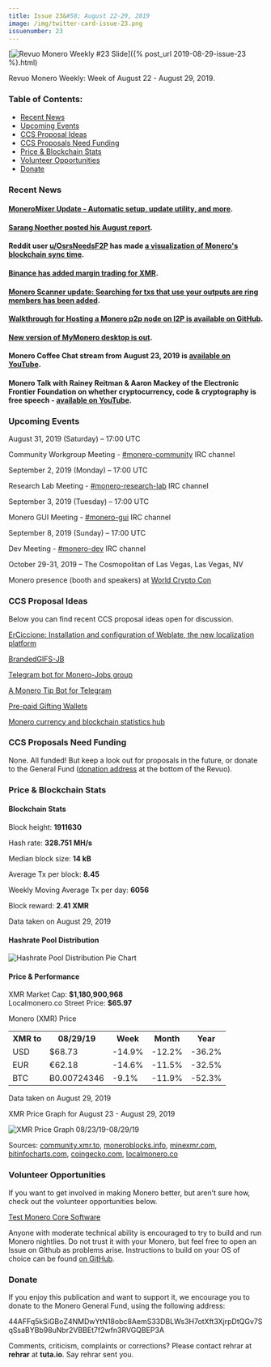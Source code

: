 ```yaml
---
title: Issue 23&#58; August 22-29, 2019
image: /img/twitter-card-issue-23.png
issuenumber: 23
---
```

[<img src="/img/img-issue23.png" alt="Revuo Monero Weekly #23 Slide" class="img-lead">]({% post_url 2019-08-29-issue-23 %}.html)

<p class="text-lead">Revuo Monero Weekly: Week of August 22 - August 29, 2019.</p>
<!--more-->

<h3>Table of Contents:</h3>
<ul class="contents">
    <li><a href="#news">Recent News</a></li>
    <li><a href="#events">Upcoming Events</a></li>
    <li><a href="#ideas">CCS Proposal Ideas</a></li>
    <li><a href="#proposals">CCS Proposals Need Funding</a></li>
    <li><a href="#stats">Price & Blockchain Stats</a></li>
    <li><a href="#volunteer">Volunteer Opportunities</a></li>
    <li><a href="#donate">Donate</a></li>
</ul>

<h3 id="news">Recent News</h3>

<div class="newsbyte">
    <h4><a href="https://www.reddit.com/r/Monero/comments/cu36aa/moneromixer_update_1_automatic_setup_is_now/" target="_blank">MoneroMixer Update - Automatic setup, update utility, and more</a>.
    </h4>
</div>

<div class="newsbyte">
    <h4><a href="https://www.reddit.com/r/Monero/comments/cx3gxp/august_monthly_report_from_sarang_noether/" target="_blank">Sarang Noether posted his August report</a>.
    </h4>
</div>

<div class="newsbyte">
    <h4>Reddit user <a href="https://www.reddit.com/user/OsrsNeedsF2P/" target="_blank">u/OsrsNeedsF2P</a> has made <a href="https://www.reddit.com/r/Monero/comments/cwx1tu/monero_blockchain_sync_time_visualized_by/" target="_blank">a visualization of Monero's blockchain sync time</a>.
    </h4>
</div>

<div class="newsbyte">
    <h4><a href="https://www.binance.com/en/support/articles/360033074671" target="_blank">Binance has added margin trading for XMR</a>.</h4>
</div>

<div class="newsbyte">
    <h4><a href="https://www.reddit.com/r/Monero/comments/cvgg5b/generic_monero_scanner_dev_update_searching_for/" target="_blank">Monero Scanner update: Searching for txs that use your outputs are ring members has been added</a>.</h4>
</div>

<div class="newsbyte">
    <h4><a href="https://gist.github.com/xmrdsc/2f2f0ce7a2d099f22e55ba9e4fe1bfba" target="_blank">Walkthrough for Hosting a Monero p2p node on I2P is available on GitHub</a>.</h4>
</div>

<div class="newsbyte">
    <h4><a href="https://github.com/mymonero/mymonero-app-js/releases/tag/v1.1.12" target="_blank">New version of MyMonero desktop is out</a>.</h4>
</div>

<div class="newsbyte">
    <h4>Monero Coffee Chat stream from August 23, 2019 is <a href="https://youtu.be/gkbUeDR9oDE" target="_blank">available on YouTube</a>.</h4>
</div>

<div class="newsbyte">
    <h4>Monero Talk with Rainey Reitman & Aaron Mackey of the Electronic Frontier Foundation on whether cryptocurrency, code & cryptography is free speech - <a href="https://youtu.be/nZtolhJ4FA8" target="_blank">available on YouTube</a>.</h4>
</div>

<h3 id="events">Upcoming Events</h3>

<div class="event">
    <p class="date" markdown="1">August 31, 2019 (Saturday) – 17:00 UTC</p>
    <p markdown="1">Community Workgroup Meeting - <a href="irc://chat.freenode.net/#monero-community" target="_blank">#monero-community</a> IRC channel</p>
</div>

<div class="event">
    <p class="date" markdown="1">September 2, 2019 (Monday) – 17:00 UTC</p>
    <p markdown="1">Research Lab Meeting - <a href="irc://chat.freenode.net/#monero-research-lab" target="_blank">#monero-research-lab</a> IRC channel</p>
</div>

<div class="event">
    <p class="date" markdown="1">September 3, 2019 (Tuesday) – 17:00 UTC</p>
    <p markdown="1">Monero GUI Meeting - <a href="irc://chat.freenode.net/#monero-gui" target="_blank">#monero-gui</a> IRC channel</p>
</div>

<div class="event">
    <p class="date" markdown="1">September 8, 2019 (Sunday) – 17:00 UTC</p>
    <p markdown="1">Dev Meeting - <a href="irc://chat.freenode.net/#monero-dev" target="_blank">#monero-dev</a> IRC channel</p>
</div>

<div class="event">
    <p class="date" markdown="1">October 29-31, 2019 – The Cosmopolitan of Las Vegas, Las Vegas, NV</p>
    <p markdown="1">Monero presence (booth and speakers) at <a href="https://worldcryptocon.com/" target="_blank">World Crypto Con</a></p>
</div>

<h3 id="ideas">CCS Proposal Ideas</h3>

<p>Below you can find recent CCS proposal ideas open for discussion.</p>

<div class="proposal">
<p><a href="https://repo.getmonero.org/monero-project/ccs-proposals/merge_requests/94" target="_blank">ErCiccione: Installation and configuration of Weblate, the new localization platform</a></p>
</div>

<div class="proposal">
<p><a href="https://repo.getmonero.org/monero-project/ccs-proposals/merge_requests/88" target="_blank">BrandedGIFS-JB</a></p>
</div>

<div class="proposal">
<p><a href="https://repo.getmonero.org/monero-project/ccs-proposals/merge_requests/91" target="_blank">Telegram bot for Monero-Jobs group</a></p>
</div>

<div class="proposal">
<p><a href="https://repo.getmonero.org/monero-project/ccs-proposals/merge_requests/86" target="_blank">A Monero Tip Bot for Telegram</a></p>
</div>

<div class="proposal">
<p><a href="https://repo.getmonero.org/monero-project/ccs-proposals/merge_requests/78" target="_blank">Pre-paid Gifting Wallets</a></p>
</div>

<div class="proposal">
<p><a href="https://repo.getmonero.org/monero-project/ccs-proposals/merge_requests/58" target="_blank">Monero currency and blockchain statistics hub</a></p>
</div>

<h3 id="proposals">CCS Proposals Need Funding</h3>

<p>None. All funded! But keep a look out for proposals in the future, or donate to the General Fund (<a href="#donate">donation address</a> at the bottom of the Revuo).</p>

<h3 id="stats">Price & Blockchain Stats</h3>

<h4 class="stat">Blockchain Stats</h4>

<div class="bcstats">
    <p>Block height: <b>1911630</b></p>
    <p>Hash rate: <b>328.751 MH/s</b></p>
    <p>Median block size: <b>14 kB</b></p>
    <p>Average Tx per block: <b>8.45</b></p>
    <p>Weekly Moving Average Tx per day: <b>6056</b></p>
    <p>Block reward: <b>2.41 XMR</b></p>
</div>
<p class="note">Data taken on August 29, 2019</p>

<h4 class="stat">Hashrate Pool Distribution</h4>
<p><img src="/img/hashrate-pool-distribution-0829.png" alt="Hashrate Pool Distribution Pie Chart"/></p>

<h4 class="stat">Price & Performance</h4>

<div class="price-intro">XMR Market Cap:  <b> $1,180,900,968</b><br>Localmonero.co Street Price: <b>$65.97</b></div>

<p class="table-title">Monero (XMR) Price</p>
<table class="price-table">
  <tr class="row1">
    <th>XMR to</th>
    <th>08/29/19</th>
    <th>Week</th>
    <th>Month</th>
    <th>Year</th>
  </tr>
  <tr>
    <td data-th="XMR to">USD</td>
    <td data-th="08/29/19">$68.73</td>
    <td data-th="Week" class="red">-14.9%</td>
    <td data-th="Month" class="red">-12.2%</td>
    <td data-th="Year" class="red">-36.2%</td>
  </tr>
  <tr class="row3">
    <td data-th="XMR to">EUR</td>
    <td data-th="08/29/19">€62.18</td>
    <td data-th="Week" class="red">-14.6%</td>
    <td data-th="Month" class="red">-11.5%</td>
    <td data-th="Year" class="red">-32.5%</td>
  </tr>
  <tr>
    <td data-th="XMR to">BTC</td>
    <td data-th="08/29/19">Ƀ0.00724346</td>
    <td data-th="Week" class="red">-9.1%</td>
    <td data-th="Month" class="red">-11.9%</td>
    <td data-th="Year" class="red">-52.3%</td>
  </tr>
</table>
<p class="note">Data taken on August 29, 2019</p>

<p class="table-title">XMR Price Graph for August 23 - August 29, 2019</p>

![XMR Price Graph 08/23/19-08/29/19](/img/weekly-chart-0829.png "XMR Price Graph 08/23/19-08/29/19") 

Sources: <a href="https://community.xmr.to/explorer/mainnet/" target="_blank">community.xmr.to</a>, <a href="https://moneroblocks.info/stats/transaction-stats" target="_blank">moneroblocks.info</a>, <a href="https://minexmr.com/pools.html" target="_blank">minexmr.com</a>, <a href="https://bitinfocharts.com/monero/" target="_blank">bitinfocharts.com</a>, <a href="https://www.coingecko.com/" target="_blank">coingecko.com</a>, <a href="https://localmonero.co/" target="_blank">localmonero.co</a>

<h3 id="volunteer">Volunteer Opportunities</h3>

<p>If you want to get involved in making Monero better, but aren’t sure how, check out the volunteer opportunities below.</p>

<div class="newsbyte">
    <p class="date"><a href="https://github.com/monero-project/monero" target="_blank">Test Monero Core Software</a></p>
    <p>Anyone with moderate technical ability is encouraged to try to build and run Monero nightlies. Do not trust it with your Monero, but feel free to open an Issue on Github as problems arise. Instructions to build on your OS of choice can be found <a href="https://github.com/monero-project/monero#compiling-monero-from-source" target="_blank">on GitHub</a>. </p>
</div>

<h3 id="donate">Donate</h3>

<p markdown="1">If you enjoy this publication and want to support it, we encourage you to donate to the Monero General Fund, using the following address:</p>

<p class="address" markdown="1">44AFFq5kSiGBoZ4NMDwYtN18obc8AemS33DBLWs3H7otXft3XjrpDtQGv7SqSsaBYBb98uNbr2VBBEt7f2wfn3RVGQBEP3A</p>

<!--p><a href="monero:44AFFq5kSiGBoZ4NMDwYtN18obc8AemS33DBLWs3H7otXft3XjrpDtQGv7SqSsaBYBb98uNbr2VBBEt7f2wfn3RVGQBEP3A" class="qr"><img src="/img/donate-monero.png"></a></p-->

Comments, criticism, complaints or corrections? Please contact rehrar at **rehrar** at **tuta.io**. Say rehrar sent you.